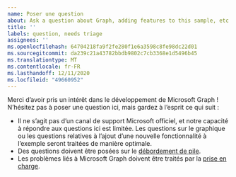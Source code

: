 ```yaml
---
name: Poser une question
about: Ask a question about Graph, adding features to this sample, etc.
title: ''
labels: question, needs triage
assignees: ''
ms.openlocfilehash: 64704218fa9f2fe280f1e6a3598c8fe98dc22d01
ms.sourcegitcommit: da239c21a43782bbdb9802c7cb3368e1d5496b45
ms.translationtype: MT
ms.contentlocale: fr-FR
ms.lasthandoff: 12/11/2020
ms.locfileid: "49660952"
---
```

Merci d’avoir pris un intérêt dans le développement de Microsoft Graph ! N’hésitez pas à poser une question ici, mais gardez à l’esprit ce qui suit :

- Il ne s’agit pas d’un canal de support Microsoft officiel, et notre capacité à répondre aux questions ici est limitée. Les questions sur le graphique ou les questions relatives à l’ajout d’une nouvelle fonctionnalité à l’exemple seront traitées de manière optimale.
- Des questions doivent être posées sur le [débordement de pile](https://stackoverflow.com/questions/tagged/microsoft-graph).
- Les problèmes liés à Microsoft Graph doivent être traités par la [prise en charge](https://developer.microsoft.com/graph/support).
